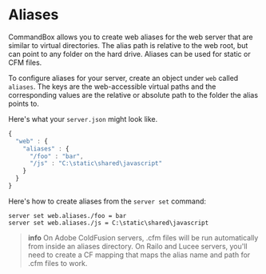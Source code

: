 # Aliases

CommandBox allows you to create web aliases for the web server that are similar to virtual directories. The alias path is relative to the web root, but can point to any folder on the hard drive. Aliases can be used for static or CFM files.

To configure aliases for your server, create an object under `web` called `aliases`. The keys are the web-accessible virtual paths and the corresponding values are the relative or absolute path to the folder the alias points to.

Here's what your `server.json` might look like.

```javascript
{
  "web" : {
    "aliases" : {
      "/foo" : "bar",
      "/js" : "C:\static\shared\javascript"
    }
  }
}
```

Here's how to create aliases from the `server set` command:

```text
server set web.aliases./foo = bar
server set web.aliases./js = C:\static\shared\javascript
```

> **info** On Adobe ColdFusion servers, .cfm files will be run automatically from inside an aliases directory. On Railo and Lucee servers, you'll need to create a CF mapping that maps the alias name and path for .cfm files to work.


